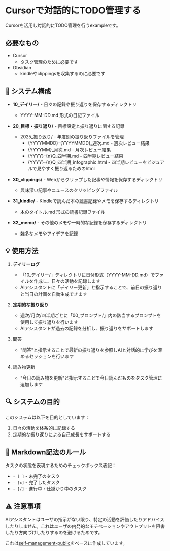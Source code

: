 # Cursorで対話的にTODO管理する

Cursorを活用し対話的にTODO管理を行うexampleです。

## 必要なもの
- Cursor
  - タスク管理のために必要です
- Obsidian
  - kindleやclippingsを収集するのに必要です

## 📁 システム構成

- **10_デイリー/** - 日々の記録や振り返りを保存するディレクトリ
  - YYYY-MM-DD.md 形式の日記ファイル

- **20_目標・振り返り/** - 目標設定と振り返りに関する記録
  - 2025_振り返り/ - 年度別の振り返りファイルを管理
    - {YYYYMMDD}-{YYYYMMDD}_週次.md - 週次レビュー結果
    - {YYYYMM}_月次.md - 月次レビュー結果
    - {YYYY}-{n}Q_四半期.md - 四半期レビュー結果
    - {YYYY}-{n}Q_四半期_infographic.html - 四半期レビューをビジュアルで見やすく振り返るためのhtml

- **30_clippings/** - Webからクリップした記事や情報を保存するディレクトリ
  - 興味深い記事やニュースのクリッピングファイル

- **31_kindle/** - Kindleで読んだ本の読書記録やメモを保存するディレクトリ
  - 本のタイトル.md 形式の読書記録ファイル

- **32_memo/** - その他のメモや一時的な記録を保存するディレクトリ
  - 雑多なメモやアイデアを記録

## 💡 使用方法

1. **デイリーログ**
   - 「10_デイリー/」ディレクトリに日付形式（YYYY-MM-DD.md）でファイルを作成し、日々の活動を記録します
   - AIアシスタントに「デイリー更新」と指示することで、前日の振り返りと当日の計画を自動生成できます

2. **定期的な振り返り**
   - 週次/月次/四半期ごとに「00_プロンプト/」内の該当するプロンプトを使用して振り返りを行います
   - AIアシスタントが過去の記録を分析し、振り返りをサポートします

3. 問答
   - "問答"と指示することで最新の振り返りを参照しAIと対話的に学びを深めるセッションを行います

4. 読み物更新
   - "今日の読み物を更新"と指示することで今日読んだものをタスク管理に追加します

## 🔍 システムの目的

このシステムは以下を目的としています：

1. 日々の活動を体系的に記録する
2. 定期的な振り返りによる自己成長をサポートする

## 📝 Markdown記法のルール

タスクの状態を表現するためのチェックボックス表記：
- `- [ ]` - 未完了のタスク
- `- [x]` - 完了したタスク
- `- [/]` - 進行中・仕掛かり中のタスク

## ⚠️ 注意事項

AIアシスタントはユーザの指示がない限り、特定の活動を評価したりアドバイスしたりしません。これはユーザの内発的なモチベーションやアウトプットを阻害したり方向づけしたりするのを避けるためです。 

これは[self-management-public](https://github.com/hiraly/self-management-public)をベースに作成しています。